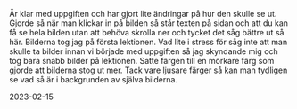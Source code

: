 Är klar med uppgiften och har gjort lite ändringar på hur den skulle se ut.
Gjorde så när man klickar in på bilden så står texten på sidan och att du kan få se hela bilden utan att behöva skrolla ner och tycket det såg bättre ut så här.
Bilderna tog jag på första lektionen. Vad lite i stress för såg inte att man skulle ta bilder innan vi började med uppgiften så jag skyndande mig och tog bara snabb bilder på lektionen. 
Satte färgen till en mörkare färg som gjorde att bilderna stog ut mer.
Tack vare ljusare färger så kan man tydligen se vad så är i backgrunden av själva bilderna.

2023-02-15